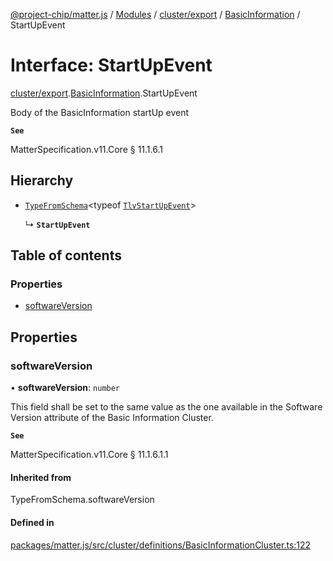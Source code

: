 [@project-chip/matter.js](../README.md) / [Modules](../modules.md) / [cluster/export](../modules/cluster_export.md) / [BasicInformation](../modules/cluster_export.BasicInformation.md) / StartUpEvent

# Interface: StartUpEvent

[cluster/export](../modules/cluster_export.md).[BasicInformation](../modules/cluster_export.BasicInformation.md).StartUpEvent

Body of the BasicInformation startUp event

**`See`**

MatterSpecification.v11.Core § 11.1.6.1

## Hierarchy

- [`TypeFromSchema`](../modules/tlv_export.md#typefromschema)\<typeof [`TlvStartUpEvent`](../modules/cluster_export.BasicInformation.md#tlvstartupevent)\>

  ↳ **`StartUpEvent`**

## Table of contents

### Properties

- [softwareVersion](cluster_export.BasicInformation.StartUpEvent.md#softwareversion)

## Properties

### softwareVersion

• **softwareVersion**: `number`

This field shall be set to the same value as the one available in the Software Version attribute of the
Basic Information Cluster.

**`See`**

MatterSpecification.v11.Core § 11.1.6.1.1

#### Inherited from

TypeFromSchema.softwareVersion

#### Defined in

[packages/matter.js/src/cluster/definitions/BasicInformationCluster.ts:122](https://github.com/project-chip/matter.js/blob/2d9f2165d2672864fda3496a6d0d5f93597f82c6/packages/matter.js/src/cluster/definitions/BasicInformationCluster.ts#L122)
